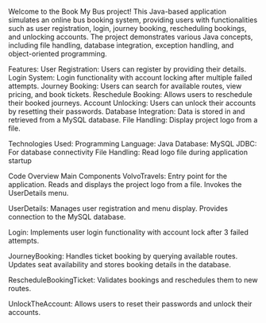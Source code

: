 Welcome to the Book My Bus project! This Java-based application simulates an online bus booking system, providing users with functionalities such as user registration, login, journey booking, rescheduling bookings, and unlocking accounts. The project demonstrates various Java concepts, including file handling, database integration, exception handling, and object-oriented programming.

Features:
User Registration: Users can register by providing their details.
Login System: Login functionality with account locking after multiple failed attempts.
Journey Booking: Users can search for available routes, view pricing, and book tickets.
Reschedule Booking: Allows users to reschedule their booked journeys.
Account Unlocking: Users can unlock their accounts by resetting their passwords.
Database Integration: Data is stored in and retrieved from a MySQL database.
File Handling: Display project logo from a file.

Technologies Used:
Programming Language: Java
Database: MySQL
JDBC: For database connectivity
File Handling: Read logo file during application startup

Code Overview
Main Components
VolvoTravels:
Entry point for the application.
Reads and displays the project logo from a file.
Invokes the UserDetails menu.

UserDetails:
Manages user registration and menu display.
Provides connection to the MySQL database.

Login:
Implements user login functionality with account lock after 3 failed attempts.

JourneyBooking:
Handles ticket booking by querying available routes.
Updates seat availability and stores booking details in the database.

RescheduleBookingTicket:
Validates bookings and reschedules them to new routes.

UnlockTheAccount:
Allows users to reset their passwords and unlock their accounts.

